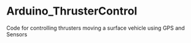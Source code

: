 # Arduino_ThrusterControl
Code for controlling thrusters moving a surface vehicle using GPS and Sensors
